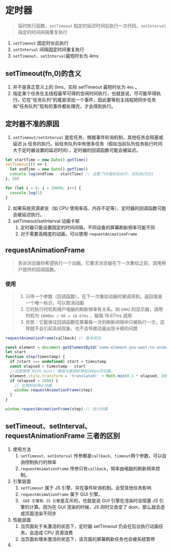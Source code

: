 # 定时器

> 延时执行函数。`setTimeout` 指定的延迟时间后执行一次代码，`setInterval` 指定的时间间隔重复执行

1. `setTimeout` 固定时长后执行
2. `setInterval` 间隔固定时间重复执行
3. `setTimeout`、`setInterval`最短时长为 4ms

## setTimeout(fn,0)的含义

1. 并不是真正意义上的 0ms，实际 setTimeout 最短时长为 `4ms` 。
2. 指定某个任务在主线程最早可得的空闲时间执行，也就是说，尽可能早得执行。它在"任务队列"的尾部添加一个事件，因此要等到主线程把同步任务和"任务队列"现有的事件都处理完，才会得到执行。

## 定时器不准的原因

1. `setTimeout/setInterval` 是宏任务，根据事件轮询机制，其他任务会阻塞或延迟 js 任务的执行。如任务队列中有很多任务（假如当前队列任务执行时间大于定时器设置的延迟时间），定时器的回调函数可能会被延迟。

```js
let startTime = new Date().getTime()
setTimeout(() => {
  let endTime = new Date().getTime()
  console.log(endTime - startTime) // 设置了50毫秒后执行，实际执行231
}, 50)

for (let i = 0; i < 20000; i++) {
  console.log(1)
}
```

2. 如果系统资源紧张（如 CPU 使用率高、内存不足等），定时器的回调函数可能会被延迟执行。
3. setTimeout/setInterval 动画卡顿
   1. 定时器只能设置固定的时间间隔，不同设备的屏幕刷新频率可能不同
   2. 对于需要高精度的动画，可以使用 `requestAnimationFrame`

## requestAnimationFrame

> 告诉浏览器你希望执行一个动画。它要求浏览器在下一次重绘之前，调用用户提供的回调函数。

### 使用

> 1. 只传一个参数（回调函数），在下一次重绘动画时被调用到。返回值是一个唯一标识，可以取消动画
> 2. 它的执行时机和用户电脑的刷新频率有关系。如 `60HZ` 的显示器，调用时机为 `1000ms / 60 = 16.67ms` ，每隔 16.67ms 调用
> 3. 优势：它能保证回调函数在屏幕每一次的刷新间隔中只被执行一次，这样就不会引起丢帧现象，也不会导致动画出现卡顿的问题

```js
requestAnimationFrame(callback) // 基本用法

const element = document.getElementById('some-element-you-want-to-animate') // 需要移动的物体元素
let start
function step(timestamp) {
  if (start === undefined) start = timestamp
  const elapsed = timestamp - start
  //这里使用`Math.min()`确保元素刚好停在200px的位置。
  element.style.transform = 'translateX(' + Math.min(0.1 * elapsed, 200) + 'px)' // 每次移动 0.1 * elapsed 时间
  if (elapsed < 2000) {
    // 在两秒后停止动画
    window.requestAnimationFrame(step)
  }
}

window.requestAnimationFrame(step) // 执行动画
```

## setTimeout、setInterval、requestAnimationFrame 三者的区别

1. 使用方法
   1. `setTimeout、setInterval` 传参都是`callback, timeout`两个参数，可以自由控制执行的频率
   2. `requestAnimationFrame` 传参只有`callback`，频率由电脑的刷新频率控制。
2. 引擎层面
   1. `setTimeout` 属于 JS 引擎，存在事件轮询机制。会受其他任务影响
   2. `requestAnimationFrame` 属于 GUI 引擎。
   3. ` GUI 引擎和 JS 引擎`是互斥的，也就是说 GUI 引擎在渲染时会阻塞 JS 引擎的计算。因为在 GUI 渲染的时候，JS 同时又改变了 dom，那么就会造成页面渲染不同步
3. 性能层面
   1. 当页面处于未激活的状态下，定时器 setTimeout 仍会在后台执行动画任务。会造成 CPU 资源浪费
   2. 当页面处理未激活的状态下，该页面的屏幕刷新任务也会被系统暂停
4.
